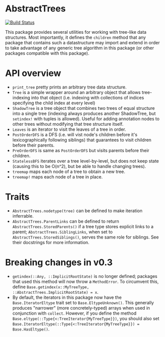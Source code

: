 # AbstractTrees

[![Build Status](https://travis-ci.org/Keno/AbstractTrees.jl.svg?branch=master)](https://travis-ci.org/Keno/AbstractTrees.jl)

This package provides several utilities for working with tree-like data structures. Most importantly, it defines the `children` method that any package that contains such a datastructure may import and extend in order to take advantage of any generic tree algorithm in this package (or other packages compatible with this package).

# API overview

- `print_tree` pretty prints an arbitrary tree data structure.
- `Tree` is a simple wrapper around an arbitrary object that allows tree-indexing into that object (i.e. indexing with collections of indices specifying the child index at every level)
- `ShadowTree` is a tree object that combines two trees of equal structure into a single tree (indexing always produces another ShadowTree, but `setindex!` with tuples is allowed). Useful for adding annotation nodes to other trees without modifying that tree structure itself.
- `Leaves` is an iterator to visit the leaves of a tree in order.
- `PostOrderDFS` is a DFS (i.e. will vist node's children before it's lexicographically following siblings) that guarantees to visit children before their parents.
- `PreOrderDFS` is same as `PostOrderDFS` but visits parents before their children.
- `StatelessBFS` iterates over a tree level-by-level, but does not keep state (causing this to be O(n^2), but be able to handle changing trees).
- `treemap` maps each node of a tree to obtain a new tree.
- `treemap!` maps each node of a tree in place.

# Traits

- `AbstractTrees.nodetype(tree)` can be defined to make iteration inferrable.
- `AbstractTrees.ParentLinks` can be defined to return `AbstractTrees.StoredParents()`
  if a tree type stores explicit links to a parent; `AbstractTrees.SiblingLinks`,
  when set to `AbstractTrees.StoredSiblings()`, serves the same role for siblings.
  See their docstrings for more information.

# Breaking changes in v0.3

- `getindex(::Any, ::ImplicitRootState)` is no longer defined; packages
  that used this method will now throw a `MethodError`. To circumvent this,
  define `Base.getindex(x::MyTreeType, ::AbstractTrees.ImplicitRootState) = x`.
- By default, the iterators in this package now have the
  `Base.IteratorEltype` trait set to `Base.EltypeUnknown()`.
  This generally produces "narrower" (more concretely-typed) arrays when
  used in conjunction with `collect`.
  However, if you define the method `Base.eltype(::Type{<:TreeIterator{MyTreeType}})`,
  you should also set `Base.IteratorEltype(::Type{<:TreeIterator{MyTreeType}}) = Base.HasEltype()`.
